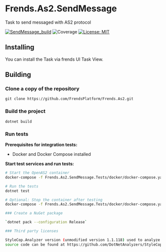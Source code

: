 # Frends.As2.SendMessage

Task to send messaged with AS2 protocol

[![SendMessage_build](https://github.com/FrendsPlatform/Frends.As2/actions/workflows/SendMessage_build_and_test_on_main.yml/badge.svg)](https://github.com/FrendsPlatform/Frends.As2/actions/workflows/SendMessage_build_and_test_on_main.yml)
![Coverage](https://app-github-custom-badges.azurewebsites.net/Badge?key=FrendsPlatform/Frends.As2/Frends.As2.SendMessage|main)
[![License: MIT](https://img.shields.io/badge/License-MIT-green.svg)](https://opensource.org/licenses/MIT)

## Installing

You can install the Task via frends UI Task View.

## Building

### Clone a copy of the repository

`git clone https://github.com/FrendsPlatform/Frends.As2.git`

### Build the project

`dotnet build`

### Run tests

**Prerequisites for integration tests:**
- Docker and Docker Compose installed

**Start test services and run tests:**

```bash
# Start the OpenAS2 container
docker-compose -f Frends.As2.SendMessage.Tests/docker/docker-compose.yaml up -d

# Run the tests
dotnet test

# Optional: Stop the container after testing
docker-compose -f Frends.As2.SendMessage.Tests/docker/docker-compose.yaml down

### Create a NuGet package

`dotnet pack --configuration Release`

### Third party licenses

StyleCop.Analyzer version (unmodified version 1.1.118) used to analyze code uses Apache-2.0 license, full text and
source code can be found at https://github.com/DotNetAnalyzers/StyleCopAnalyzers
